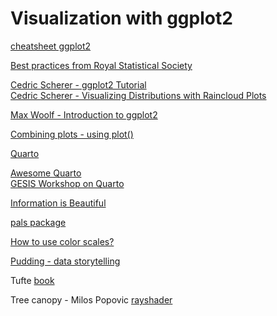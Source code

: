 # Visualization with ggplot2

[cheatsheet ggplot2](https://rstudio.github.io/cheatsheets/html/data-visualization.html)

[Best practices from Royal Statistical Society](https://royal-statistical-society.github.io/datavisguide/)

[Cedric Scherer - ggplot2 Tutorial](https://cedricscherer.netlify.app/2019/08/05/a-ggplot2-tutorial-for-beautiful-plotting-in-r/)   
[Cedric Scherer - Visualizing Distributions with Raincloud Plots](https://www.cedricscherer.com/2021/06/06/visualizing-distributions-with-raincloud-plots-and-how-to-create-them-with-ggplot2/)   

[Max Woolf - Introduction to ggplot2](https://minimaxir.com/2015/02/ggplot-tutorial/)

[Combining plots - using plot()](https://www.statmethods.net/advgraphs/layout.html)

[Quarto](https://quarto.org/)  

[Awesome Quarto](https://github.com/mcanouil/awesome-quarto#featured-new-releases)    
[GESIS Workshop on Quarto](https://gesiscss.github.io/quarto-workshop/)  

[Information is Beautiful](https://informationisbeautiful.net/blog/)

[pals package](https://cran.r-project.org/web/packages/pals/vignettes/pals_examples.html)

[How to use color scales?](https://blog.datawrapper.de/which-color-scale-to-use-in-data-vis/)

[Pudding - data storytelling](https://pudding.cool/2023/09/invisible-epidemic/)

Tufte [book](http://faculty.salisbury.edu/~jtanderson/teaching/cosc311/fa21/files/tufte.pdf)    

Tree canopy - Milos Popovic [rayshader](https://github.com/milos-agathon/3d-forest-height-maps/tree/main)
